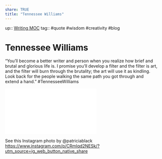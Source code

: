 ```yaml
---
share: TRUE
title: "Tennessee Williams"
---
```


up:: [Writing MOC](Writing%20MOC)
tag:: #quote #wisdom #creativity #blog 

# Tennessee Williams 
“You’ll become a better writer and person when you realize how brief and brutal and glorious life is. I promise you’ll develop a filter and the filter is art, and the filter will burn through the brutality; the art will use it as kindling. Look back for the people walking the same path you got through and extend a hand.” 
#TennesseeWilliams


![350](../images/obsidian/Screenshot%202022-10-28%20at%209.20.50%20AM.jpg.md)

See this Instagram photo by @patriciablack
https://www.instagram.com/p/CRmIqd2NESk/?utm_source=ig_web_button_native_share
